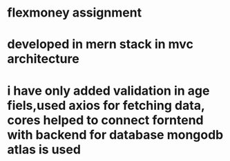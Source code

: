 # flexmoney assignment
# developed in mern stack in mvc architecture
# i have only added validation in age fiels,used axios for fetching data, cores helped to connect forntend with backend for database mongodb atlas is used
